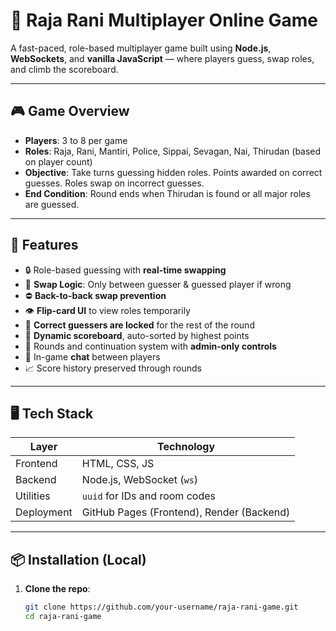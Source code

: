# 👑 Raja Rani Multiplayer Online Game

A fast-paced, role-based multiplayer game built using **Node.js**, **WebSockets**, and **vanilla JavaScript** — where players guess, swap roles, and climb the scoreboard.

---

## 🎮 Game Overview

- **Players**: 3 to 8 per game
- **Roles**: Raja, Rani, Mantiri, Police, Sippai, Sevagan, Nai, Thirudan (based on player count)
- **Objective**: Take turns guessing hidden roles. Points awarded on correct guesses. Roles swap on incorrect guesses.
- **End Condition**: Round ends when Thirudan is found or all major roles are guessed.

---

## 🚀 Features

- 🔒 Role-based guessing with **real-time swapping**
- 🔁 **Swap Logic**: Only between guesser & guessed player if wrong
- ⛔ **Back-to-back swap prevention**
- 👁️ **Flip-card UI** to view roles temporarily
- 🧠 **Correct guessers are locked** for the rest of the round
- 🧾 **Dynamic scoreboard**, auto-sorted by highest points
- 🔄 Rounds and continuation system with **admin-only controls**
- 💬 In-game **chat** between players
- 📈 Score history preserved through rounds

---

## 🖥️ Tech Stack

| Layer       | Technology     |
|-------------|----------------|
| Frontend    | HTML, CSS, JS  |
| Backend     | Node.js, WebSocket (`ws`) |
| Utilities   | `uuid` for IDs and room codes |
| Deployment  | GitHub Pages (Frontend), Render (Backend) |

---

## 📦 Installation (Local)

1. **Clone the repo**:
   ```bash
   git clone https://github.com/your-username/raja-rani-game.git
   cd raja-rani-game
